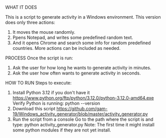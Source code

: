 WHAT IT DOES

This is a script to generate activity in a Windows environment. 
This version does only three actions:
1. It moves the mouse randomly.
2. Ppens Notepad, and writes some predefined random text.
3. And it opens Chrome and search some info for random predefined countries.
More actions can be included as needed.

PROCESS
Once the script is run:
1. Ask the user for how long he wants to generate activity in minutes.
2. Ask the user how often wants to generate activity in seconds.

HOW TO RUN
Steps to execute:
1. Install Python 3.12 if you don't have it
https://www.python.org/ftp/python/3.12.0/python-3.12.0-amd64.exe
Verify Python is running:
python --version
2. Download this script
https://github.com/gam-19/Windows_activity_generator/blob/master/activity_generator.py
3. Run the script from a console
Go to the path where the script is and type:
python activity_generator.py
Note: The first time it might install some python modules if they are not yet install.
